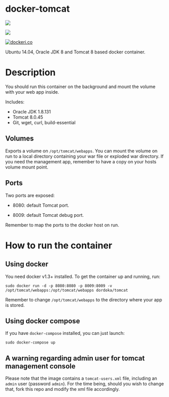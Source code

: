 docker-tomcat
=============


[![](https://images.microbadger.com/badges/version/dordoka/tomcat.svg)](http://microbadger.com/images/dordoka/tomcat "Get your own version badge on microbadger.com")

[![](https://images.microbadger.com/badges/image/dordoka/tomcat.svg)](http://microbadger.com/images/dordoka/tomcat "Get your own image badge on microbadger.com")


[![dockeri.co](http://dockeri.co/image/dordoka/tomcat)](https://registry.hub.docker.com/u/dordoka/tomcat/)

Ubuntu 14.04, Oracle JDK 8 and Tomcat 8 based docker container.

# Description
You should run this container on the background and mount the volume with your web app inside.

Includes:

 - Oracle JDK 1.8.131
 - Tomcat 8.0.45
 - Git, wget, curl, build-essential
 
## Volumes
Exports a volume on `/opt/tomcat/webapps`.
You can mount the volume on run to a local directory containing your war file or exploded war directory.
If you need the management app, remember to have a copy on your hosts volume mount point.

## Ports
Two ports are exposed:

 - 8080: default Tomcat port.
  
 - 8009: default Tomcat debug port.

Remember to map the ports to the docker host on run.


# How to run the container
## Using docker
You need docker v1.3+ installed. To get the container up and running, run:
 
```
sudo docker run -d -p 8080:8080 -p 8009:8009 -v /opt/tomcat/webapps:/opt/tomcat/webapps dordoka/tomcat
```
Remember to change `/opt/tomcat/webapps` to the directory where your app is stored.

## Using docker compose
If you have `docker-compose` installed, you can just launch:

```
sudo docker-compose up
```

## A warning regarding admin user for tomcat management console
Please note that the image contains a `tomcat-users.xml` file, including an `admin` user (password `admin`). For the time being, should you wish to change that, fork this repo and modify the xml file accordingly.

